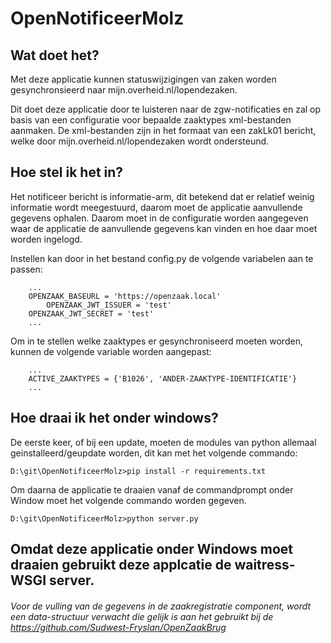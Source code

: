 # OpenNotificeerMolz

## Wat doet het?
Met deze applicatie kunnen statuswijzigingen van zaken worden gesynchronsieerd naar mijn.overheid.nl/lopendezaken.

Dit doet deze applicatie door te luisteren naar de zgw-notificaties en zal op basis van een configuratie voor bepaalde zaaktypes xml-bestanden aanmaken. De xml-bestanden zijn in het formaat van een zakLk01 bericht, welke door mijn.overheid.nl/lopendezaken wordt ondersteund.

## Hoe stel ik het in?
Het notificeer bericht is informatie-arm, dit betekend dat er relatief weinig informatie wordt meegestuurd, daarom moet de applicatie aanvullende gegevens ophalen. Daarom moet in de configuratie worden aangegeven waar de applicatie de aanvullende gegevens kan vinden en hoe daar moet worden ingelogd.

Instellen kan door in het bestand config.py de volgende variabelen aan te passen:

```
	...
	OPENZAAK_BASEURL = 'https://openzaak.local'
    	OPENZAAK_JWT_ISSUER = 'test'
	OPENZAAK_JWT_SECRET = 'test'
	...
```

Om in te stellen welke zaaktypes er gesynchroniseerd moeten worden, kunnen de volgende variable worden aangepast: 

```
	...
	ACTIVE_ZAAKTYPES = {'B1026', 'ANDER-ZAAKTYPE-IDENTIFICATIE'}
	...
```

## Hoe draai ik het onder windows?
De eerste keer, of bij een update, moeten de modules van python allemaal geinstalleerd/geupdate worden, dit kan met het volgende commando:

```
D:\git\OpenNotificeerMolz>pip install -r requirements.txt
```

Om daarna de applicatie te draaien vanaf de commandprompt onder Window moet het volgende commando worden gegeven. 

```
D:\git\OpenNotificeerMolz>python server.py
```

Omdat deze applicatie onder Windows moet draaien gebruikt deze applcatie de waitress-WSGI server.
--

###### Voor de vulling van de gegevens in de zaakregistratie component, wordt een data-structuur verwacht die gelijk is aan het gebruikt bij de https://github.com/Sudwest-Fryslan/OpenZaakBrug 
